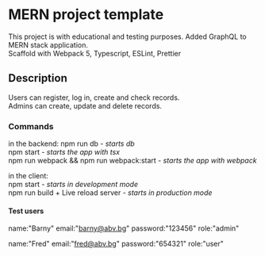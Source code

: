 # MERN project template

This project is with educational and testing purposes.
Added GraphQL to MERN stack application.  
Scaffold with Webpack 5, Typescript, ESLint, Prettier

## Description

Users can register, log in, create and check records.  
Admins can create, update and delete records.  

### Commands

in the backend:
npm run db - _starts db_  
npm start - _starts the app with tsx_  
npm run webpack &&
npm run webpack:start - _starts the app with webpack_  

in the client:  
npm start - _starts in development mode_  
npm run build + Live reload server - _starts in production mode_  

#### Test users

name:"Barny"
email:"<barny@abv.bg>"
password:"123456"
role:"admin"

name:"Fred"
email:"<fred@abv.bg>"
password:"654321"
role:"user"
